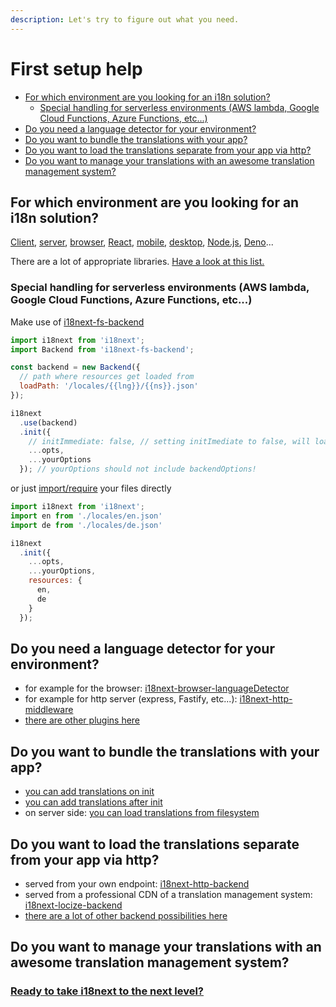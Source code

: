 ```yaml
---
description: Let's try to figure out what you need.
---
```


# First setup help

* [For which environment are you looking for an i18n solution?](first-setup-help.md#for-which-environment-are-you-looking-for-an-i-18-n-solution)
  * [Special handling for serverless environments (AWS lambda, Google Cloud Functions, Azure Functions, etc...)](first-setup-help.md#special-handling-for-serverless-environments-aws-lambda-google-cloud-functions-azure-functions-etc)
* [Do you need a language detector for your environment?](first-setup-help.md#do-you-need-a-language-detector-for-your-environment)
* [Do you want to bundle the translations with your app?](first-setup-help.md#do-you-want-to-bundle-the-translations-with-your-app)
* [Do you want to load the translations separate from your app via http?](first-setup-help.md#do-you-want-to-load-the-translations-separate-from-your-app-via-http)
* [Do you want to manage your translations with an awesome translation management system?](first-setup-help.md#do-you-want-to-manage-your-translations-with-an-awesome-translation-management-system)

## For which environment are you looking for an i18n solution?

[Client](https://react.i18next.com/), [server](https://github.com/i18next/i18next-http-middleware), [browser](https://github.com/i18next/jquery-i18next), [React](https://react.i18next.com), [mobile](https://github.com/i18next/react-i18next/tree/master/example/ReactNativeProject), [desktop](https://github.com/i18next/react-i18next/tree/master/example/react\_native\_windows), [Node.js](https://github.com/i18next/i18next-fs-backend/blob/master/example/node/index.js), [Deno](https://github.com/i18next/i18next-fs-backend/blob/master/example/deno/index.js)...

There are a lot of appropriate libraries. [Have a look at this list.](supported-frameworks.md)

### Special handling for serverless environments (AWS lambda, Google Cloud Functions, Azure Functions, etc...)

Make use of [i18next-fs-backend](https://github.com/i18next/i18next-fs-backend)

```javascript
import i18next from 'i18next';
import Backend from 'i18next-fs-backend';

const backend = new Backend({
  // path where resources get loaded from
  loadPath: '/locales/{{lng}}/{{ns}}.json'
});

i18next
  .use(backend)
  .init({
    // initImmediate: false, // setting initImediate to false, will load the resources synchronously
    ...opts,
    ...yourOptions
  }); // yourOptions should not include backendOptions!
```

or just [import/require](https://www.i18next.com/how-to/add-or-load-translations#add-on-init) your files directly

```javascript
import i18next from 'i18next';
import en from './locales/en.json'
import de from './locales/de.json'

i18next
  .init({
    ...opts,
    ...yourOptions,
    resources: {
      en,
      de
    }
  });
```

## Do you need a language detector for your environment?

* for example for the browser: [i18next-browser-languageDetector](https://github.com/i18next/i18next-browser-languageDetector)
* for example for http server (express, Fastify, etc...): [i18next-http-middleware](https://github.com/i18next/i18next-http-middleware#language-detection)
* [there are other plugins here](https://www.i18next.com/overview/plugins-and-utils#language-detector)

## Do you want to bundle the translations with your app?

* [you can add translations on init](../how-to/add-or-load-translations.md#add-on-init)
* [you can add translations after init](../how-to/add-or-load-translations.md#add-after-init)
* on server side: [you can load translations from filesystem](https://github.com/i18next/i18next-fs-backend)

## Do you want to load the translations separate from your app via http?

* served from your own endpoint: [i18next-http-backend](https://github.com/i18next/i18next-http-backend)
* served from a professional CDN of a translation management system: [i18next-locize-backend](https://github.com/locize/i18next-locize-backend)
* [there are a lot of other backend possibilities here](plugins-and-utils.md#backends)

## Do you want to manage your translations with an awesome translation management system?

### [Ready to take i18next to the next level?](for-enterprises.md)
